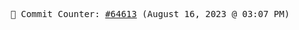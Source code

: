 <p align="center">
    <samp>
        📮 Commit Counter: <a href="https://github.com/Javascript-void0/Javascript-void0/commits/main">#64613</a> (August 16, 2023 @ 03:07 PM)
    </samp>
</p>